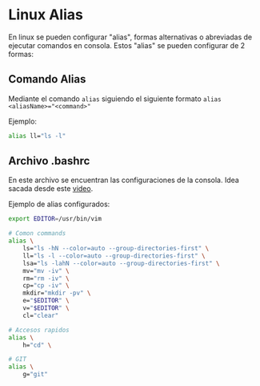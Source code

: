 # Linux Alias

En linux se pueden configurar "alias", formas alternativas o abreviadas de ejecutar comandos en consola. Estos "alias" se pueden configurar de 2 formas:

## Comando Alias

Mediante el comando `alias` siguiendo el siguiente formato `alias <aliasName>="<command>"`

Ejemplo:

```sh
alias ll="ls -l"
```

## Archivo .bashrc

En este archivo se encuentran las configuraciones de la consola. Idea sacada desde este [video](https://www.youtube.com/watch?v=UmeediMPr6k&list=TLPQMjcwODIwMjSimdDT7-fdgg&index=2
).

Ejemplo de alias configurados:

```sh
export EDITOR=/usr/bin/vim

# Comon commands
alias \
	ls="ls -hN --color=auto --group-directories-first" \
	ll="ls -l --color=auto --group-directories-first" \
	lsa="ls -lahN --color=auto --group-directories-first" \
	mv="mv -iv" \
	rm="rm -iv" \
	cp="cp -iv" \
	mkdir="mkdir -pv" \
	e="$EDITOR" \
	v="$EDITOR" \
	cl="clear"

# Accesos rapidos
alias \
	h="cd" \

# GIT
alias \
	g="git"
```

